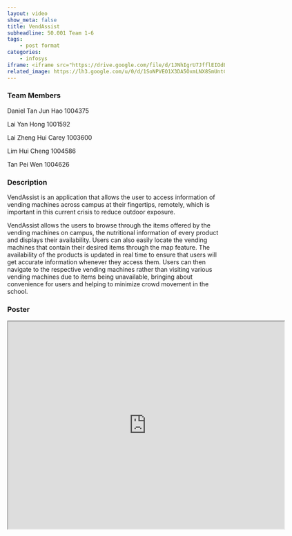 ```yaml
---
layout: video
show_meta: false
title: VendAssist
subheadline: 50.001 Team 1-6
tags:
    - post format
categories:
    - infosys
iframe: <iframe src="https://drive.google.com/file/d/1JNhIgrU7JfflEIOdBSwo9jLq4jS4cdaS/preview" width="320" height="240"></iframe>
related_image: https://lh3.google.com/u/0/d/1SoNPVEO1X3DA5OxmLNX8SmUntCwT5Q0D=w300-h300-p-k-nu-iv1
---
```


### Team Members

Daniel Tan Jun Hao  1004375

Lai Yan Hong           1001592

Lai Zheng Hui Carey 1003600

Lim Hui Cheng          1004586

Tan Pei Wen           1004626  

### Description

VendAssist is an application that allows the user to access information of vending machines across campus at their fingertips, remotely, which is important in this current crisis to reduce outdoor exposure.

VendAssist allows the users to browse through the items offered by the vending machines on campus, the nutritional information of every product and displays their availability. Users can also easily locate the vending machines that contain their desired items through the map feature. The availability of the products is updated in real time to ensure that users will get accurate information whenever they access them. Users can then navigate to the respective vending machines rather than visiting various vending machines due to items being unavailable, bringing about convenience for users and helping to minimize crowd movement in the school.

### Poster

<iframe src="https://drive.google.com/file/d/1SoNPVEO1X3DA5OxmLNX8SmUntCwT5Q0D/preview" width="640" height="480"></iframe>
